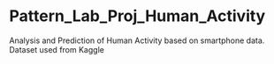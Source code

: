# Pattern_Lab_Proj_Human_Activity
Analysis and Prediction of Human Activity based on smartphone data. Dataset used from Kaggle
